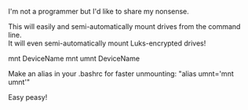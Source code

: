 I'm not a programmer but I'd like to share my nonsense.

This will easily and semi-automatically mount drives from the command line.<BR>
It will even semi-automatically mount Luks-encrypted drives!

mnt DeviceName
mnt umnt DeviceName

Make an alias in your .bashrc for faster unmounting:
"alias umnt='mnt umnt'"

Easy peasy!
